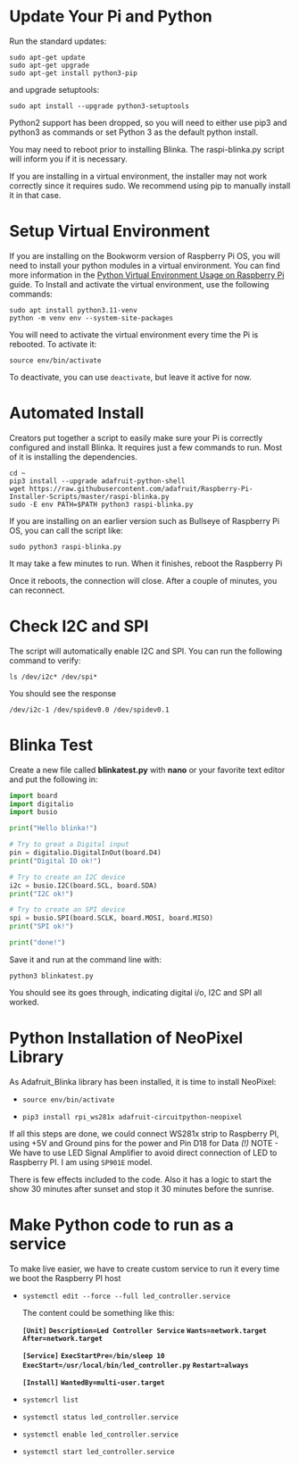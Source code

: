 # Update Your Pi and Python

Run the standard updates:

```
sudo apt-get update
sudo apt-get upgrade
sudo apt-get install python3-pip
```

and upgrade setuptools:

```
sudo apt install --upgrade python3-setuptools
```

Python2 support has been dropped, so you will need to either use pip3 and python3 as commands or set Python 3 as the default python install.

You may need to reboot prior to installing Blinka. The raspi-blinka.py script will inform you if it is necessary.

If you are installing in a virtual environment, the installer may not work correctly since it requires sudo. We recommend using pip to manually install it in that case.

# Setup Virtual Environment

If you are installing on the Bookworm version of Raspberry Pi OS, you will need to install your python modules in a virtual environment. You can find more information in the [Python Virtual Environment Usage on Raspberry Pi](https://learn.adafruit.com/python-virtual-environment-usage-on-raspberry-pi) guide. To Install and activate the virtual environment, use the following commands:

```
sudo apt install python3.11-venv
python -m venv env --system-site-packages
```

You will need to activate the virtual environment every time the Pi is rebooted. To activate it:

```
source env/bin/activate
```

To deactivate, you can use `deactivate`, but leave it active for now.

# Automated Install

Creators put together a script to easily make sure your Pi is correctly configured and install Blinka. It requires just a few commands to run. Most of it is installing the dependencies.

```
cd ~
pip3 install --upgrade adafruit-python-shell
wget https://raw.githubusercontent.com/adafruit/Raspberry-Pi-Installer-Scripts/master/raspi-blinka.py
sudo -E env PATH=$PATH python3 raspi-blinka.py
```

If you are installing on an earlier version such as Bullseye of Raspberry Pi OS, you can call the script like:

```
sudo python3 raspi-blinka.py
```



It may take a few minutes to run. When it finishes, reboot the Raspberry Pi



Once it reboots, the connection will close. After a couple of minutes, you can reconnect.

# Check I2C and SPI

The script will automatically enable I2C and SPI. You can run the following command to verify:


```
ls /dev/i2c* /dev/spi*
```

You should see the response

```
/dev/i2c-1 /dev/spidev0.0 /dev/spidev0.1
```





# Blinka Test

Create a new file called **blinkatest.py** with **nano** or your favorite text editor and put the following in:

```python
import board
import digitalio
import busio

print("Hello blinka!")

# Try to great a Digital input
pin = digitalio.DigitalInOut(board.D4)
print("Digital IO ok!")

# Try to create an I2C device
i2c = busio.I2C(board.SCL, board.SDA)
print("I2C ok!")

# Try to create an SPI device
spi = busio.SPI(board.SCLK, board.MOSI, board.MISO)
print("SPI ok!")

print("done!")
```

Save it and run at the command line with:



```
python3 blinkatest.py
```

You should see its goes through, indicating digital i/o, I2C and SPI all worked.

# Python Installation of NeoPixel Library

As Adafruit_Blinka library has been installed, it is time to install NeoPixel:

- `source env/bin/activate`

- `pip3 install rpi_ws281x adafruit-circuitpython-neopixel`

  

If all this steps are done, we could connect WS281x strip to Raspberry PI, using +5V and Ground pins for the power and Pin D18 for Data
*(!)* NOTE - We have to use LED Signal Amplifier to avoid direct connection of LED to Raspberry PI. I am using `SP901E` model.

There is few effects included to the code. Also it has a logic to start the show 30 minutes after sunset and stop it 30 minutes before the sunrise.

# Make Python code to run as a service

To make live easier, we have to create custom service to run it every time we boot the Raspberry PI host

- `systemctl edit --force --full led_controller.service`

  The content could be something like this:
  

  **`[Unit]`**
  **`Description=Led Controller Service`**
  **`Wants=network.target`**
  **`After=network.target`**

  **`[Service]`**
  **`ExecStartPre=/bin/sleep 10`**
  **`ExecStart=/usr/local/bin/led_controller.py`**
  **`Restart=always`**

  **`[Install]`**
  **`WantedBy=multi-user.target`**

  

- `systemcrl list`

- `systemctl status led_controller.service`

- `systemctl enable led_controller.service`

- `systemctl start led_controller.service`

  


